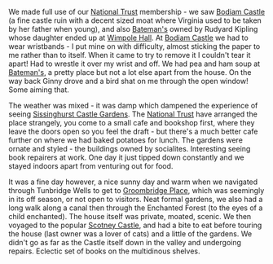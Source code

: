 We made full use of our [National Trust](https://www.nationaltrust.org.uk/) membership -
we saw [Bodiam Castle](https://www.nationaltrust.org.uk/bodiam-castle) (a fine castle ruin
with a decent sized moat where Virginia used to be taken by
her father when young), and also [Bateman's](https://www.nationaltrust.org.uk/batemans)
owned by Rudyard Kipling whose daughter ended up at
[Wimpole Hall](https://www.nationaltrust.org.uk/wimpole-estate).
At [Bodiam Castle](https://www.nationaltrust.org.uk/bodiam-castle) we had to wear wristbands - I put mine on with difficulty,
almost sticking the paper to me rather than to itself. When it came to try to remove it I
couldn't tear it apart! Had to wrestle it over my wrist and off.
We had pea and ham soup at [Bateman's](https://www.nationaltrust.org.uk/batemans), a pretty place but not a lot else apart from the house.
On the way back Ginny drove and a bird shat on me through the open window! Some aiming that.

The weather was mixed - it was damp which dampened the experience of seeing
[Sissinghurst Castle Gardens](https://www.nationaltrust.org.uk/sissinghurst-castle-garden).
The [National Trust](https://www.nationaltrust.org.uk/) have arranged the place strangely, you come to a small cafe and bookshop first,
where they leave the doors open so you feel the draft - but there's a much better cafe further on
where we had baked potatoes for lunch. The gardens were ornate and styled - the buildings
owned by socialites. Interesting seeing book repairers at work. One day it just tipped
down constantly and we stayed indoors apart from venturing out for food.

It was a fine day however, a nice sunny day and warm when we navigated through Tunbridge
Wells to get to [Groombridge Place](https://www.groombridgeplace.com/), which was seemingly
in its off season, or not open to visitors. Neat formal gardens, we also had a long walk
along a canal then through the
Enchanted Forest (to the eyes of a child enchanted). The house itself was private, moated,
scenic. We then voyaged to the popular [Scotney Castle](https://www.nationaltrust.org.uk/scotney-castle), and had a bite to eat before
touring the house (last owner was a lover of cats) and a little of the gardens. We didn't go as
far as the Castle itself down in the valley and undergoing repairs. Eclectic set of books on the
multidinous shelves.

